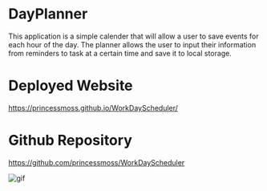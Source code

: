 # DayPlanner
This application is a simple calender that will allow a user to save events for each hour of the day. The planner allows the user to input their information from reminders to task at a certain time and save it to local storage. 

# Deployed Website 
https://princessmoss.github.io/WorkDayScheduler/

# Github Repository
https://github.com/princessmoss/WorkDayScheduler

![gif](https://gph.is/g/ZYpdA5e)
